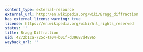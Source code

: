 ```yaml
---
content_type: external-resource
external_url: http://en.wikipedia.org/wiki/Bragg_diffraction
has_external_license_warning: true
license: https://en.wikipedia.org/wiki/All_rights_reserved
status: ''
title: Bragg Diffraction
uid: 4272b1ca-725c-4a04-b01f-d39687d48965
wayback_url: ''
---
```

